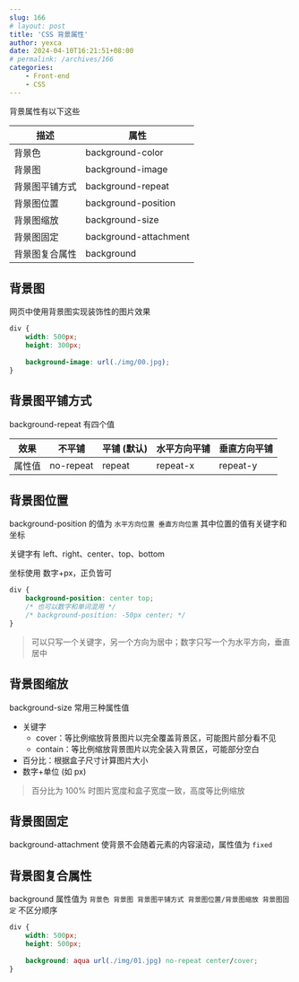 ```yaml
---
slug: 166
# layout: post
title: 'CSS 背景属性'
author: yexca
date: 2024-04-10T16:21:51+08:00
# permalink: /archives/166
categories:
    - Front-end
    - CSS
---
```


背景属性有以下这些

| 描述           | 属性                  |
| -------------- | --------------------- |
| 背景色         | background-color      |
| 背景图         | background-image      |
| 背景图平铺方式 | background-repeat     |
| 背景图位置     | background-position   |
| 背景图缩放     | background-size       |
| 背景图固定     | background-attachment |
| 背景图复合属性 | background            |

## 背景图

网页中使用背景图实现装饰性的图片效果

```css
div {
    width: 500px;
    height: 300px;
    
    background-image: url(./img/00.jpg);
}
```

## 背景图平铺方式

background-repeat 有四个值

| 效果   | 不平铺    | 平铺 (默认) | 水平方向平铺 | 垂直方向平铺 |
| ------ | --------- | ----------- | ------------ | ------------ |
| 属性值 | no-repeat | repeat      | repeat-x     | repeat-y     |

## 背景图位置

background-position 的值为 `水平方向位置 垂直方向位置` 其中位置的值有关键字和坐标

关键字有 left、right、center、top、bottom

坐标使用 数字+px，正负皆可

```css
div {
    background-position: center top;
    /* 也可以数字和单词混用 */
    /* background-position: -50px center; */
}
```

> 可以只写一个关键字，另一个方向为居中；数字只写一个为水平方向，垂直居中

## 背景图缩放

background-size 常用三种属性值

* 关键字
  * cover：等比例缩放背景图片以完全覆盖背景区，可能图片部分看不见
  * contain：等比例缩放背景图片以完全装入背景区，可能部分空白
* 百分比：根据盒子尺寸计算图片大小
* 数字+单位 (如 px)

> 百分比为 100% 时图片宽度和盒子宽度一致，高度等比例缩放

## 背景图固定

  background-attachment 使背景不会随着元素的内容滚动，属性值为 `fixed`

## 背景图复合属性

background 属性值为 `背景色 背景图 背景图平铺方式 背景图位置/背景图缩放 背景图固定` 不区分顺序

```css
div {
    width: 500px;
    height: 500px;
    
    background: aqua url(./img/01.jpg) no-repeat center/cover;
}
```

